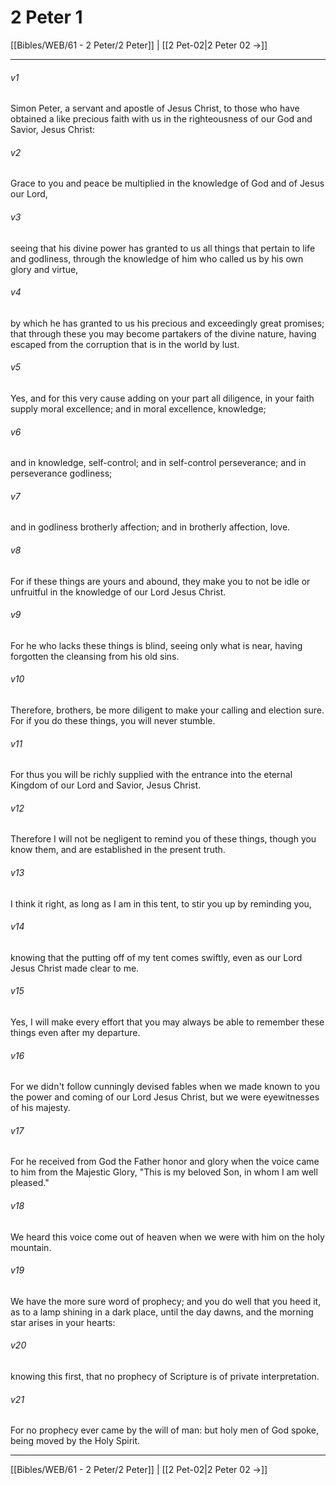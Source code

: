 # 2 Peter 1

[[Bibles/WEB/61 - 2 Peter/2 Peter]] | [[2 Pet-02|2 Peter 02 →]]
***



###### v1 
Simon Peter, a servant and apostle of Jesus Christ, to those who have obtained a like precious faith with us in the righteousness of our God and Savior, Jesus Christ: 

###### v2 
Grace to you and peace be multiplied in the knowledge of God and of Jesus our Lord, 

###### v3 
seeing that his divine power has granted to us all things that pertain to life and godliness, through the knowledge of him who called us by his own glory and virtue, 

###### v4 
by which he has granted to us his precious and exceedingly great promises; that through these you may become partakers of the divine nature, having escaped from the corruption that is in the world by lust. 

###### v5 
Yes, and for this very cause adding on your part all diligence, in your faith supply moral excellence; and in moral excellence, knowledge; 

###### v6 
and in knowledge, self-control; and in self-control perseverance; and in perseverance godliness; 

###### v7 
and in godliness brotherly affection; and in brotherly affection, love. 

###### v8 
For if these things are yours and abound, they make you to not be idle or unfruitful in the knowledge of our Lord Jesus Christ. 

###### v9 
For he who lacks these things is blind, seeing only what is near, having forgotten the cleansing from his old sins. 

###### v10 
Therefore, brothers, be more diligent to make your calling and election sure. For if you do these things, you will never stumble. 

###### v11 
For thus you will be richly supplied with the entrance into the eternal Kingdom of our Lord and Savior, Jesus Christ. 

###### v12 
Therefore I will not be negligent to remind you of these things, though you know them, and are established in the present truth. 

###### v13 
I think it right, as long as I am in this tent, to stir you up by reminding you, 

###### v14 
knowing that the putting off of my tent comes swiftly, even as our Lord Jesus Christ made clear to me. 

###### v15 
Yes, I will make every effort that you may always be able to remember these things even after my departure. 

###### v16 
For we didn't follow cunningly devised fables when we made known to you the power and coming of our Lord Jesus Christ, but we were eyewitnesses of his majesty. 

###### v17 
For he received from God the Father honor and glory when the voice came to him from the Majestic Glory, "This is my beloved Son, in whom I am well pleased." 

###### v18 
We heard this voice come out of heaven when we were with him on the holy mountain. 

###### v19 
We have the more sure word of prophecy; and you do well that you heed it, as to a lamp shining in a dark place, until the day dawns, and the morning star arises in your hearts: 

###### v20 
knowing this first, that no prophecy of Scripture is of private interpretation. 

###### v21 
For no prophecy ever came by the will of man: but holy men of God spoke, being moved by the Holy Spirit.

***
[[Bibles/WEB/61 - 2 Peter/2 Peter]] | [[2 Pet-02|2 Peter 02 →]]
